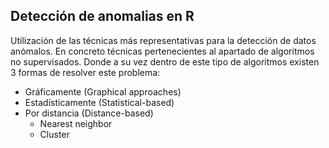 ## Detección de anomalias en R
Utilización de las técnicas más representativas para la detección de datos anómalos. En concreto técnicas pertenecientes al apartado de algoritmos no supervisados. 
Donde a su vez dentro de este tipo de algoritmos existen 3 formas de resolver este problema:
* Gráficamente (Graphical approaches)
* Estadísticamente (Statistical-based)
* Por distancia (Distance-based) 
    * Nearest neighbor 
    * Cluster
